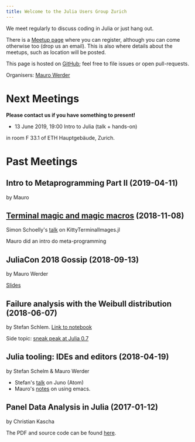 ```yaml
---
title: Welcome to the Julia Users Group Zurich
---
```


We meet regularly to discuss coding in Julia or just hang out.

There is a
[Meetup page](https://www.meetup.com/de-DE/Zurich-Julia-User-Group/)
where you can register, although you can come otherwise too (drop us
an email).  This is also where details about the meetups, such as location will be posted.

This page is hosted on [GitHub](https://github.com/julia-users-zurich/julia-users-zurich.github.io); feel free to file issues or open pull-requests.

Organisers: [Mauro Werder](https://github.com/mauro3/)

# Next Meetings

**Please contact us if you have something to present!**

- 13 June 2019, 19:00 Intro to Julia (talk + hands-on)

in room F 33.1 of ETH Hauptgebäude, Zurich.

# Past Meetings

## Intro to Metaprogramming Part II (2019-04-11)
by Mauro

## [Terminal magic and magic macros](https://www.meetup.com/Zurich-Julia-User-Group/events/256038057) (2018-11-08)

Simon Schoelly's [talk](https://raw.githubusercontent.com/julia-users-zurich/julia-users-zurich.github.io/master/talks/KittyTerminalImages.jl.pdf) on
KittyTerminalImages.jl

Mauro did an intro do meta-programming

## JuliaCon 2018 Gossip (2018-09-13)
by Mauro Werder

[Slides](talks/talk-2018-09-13/slides.md)

## Failure analysis with the Weibull distribution (2018-06-07)
by Stefan Schlem. [Link to notebook](https://github.com/julia-users-zurich/julia-users-zurich.github.io/blob/master/talks/talk-2018-06/ju_talk_weibull.ipynb)

Side topic: [sneak peak at Julia 0.7](talks/talk-2018-06/julia-07.md)

## Julia tooling: IDEs and editors (2018-04-19)
by Stefan Schelm & Mauro Werder

- Stefan's [talk](https://raw.githubusercontent.com/julia-users-zurich/julia-users-zurich.github.io/master/talks/talk-2018-04/Julia_IDEs.pdf) on Juno (Atom)
- Mauro's [notes](talks/talk-2018-04/emacs.md) on using emacs.

## Panel Data Analysis in Julia (2017-01-12)
by Christian Kascha

The PDF and source code can be found [here](https://github.com/julia-users-zurich/julia-users-zurich.github.io/tree/master/talks/talk-2017-01).
